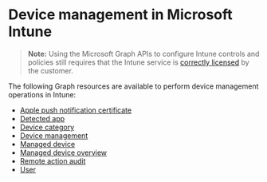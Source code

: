# Device management in Microsoft Intune> **Note:** Using the Microsoft Graph APIs to configure Intune controls and policies still requires that the Intune service is [correctly licensed](https://www.microsoft.com/en-us/cloud-platform/microsoft-intune-pricing) by the customer.

The following Graph resources are available to perform device management operations in Intune:
- [Apple push notification certificate](intune_devicefe_applepushnotificationcertificate.md)- [Detected app](intune_devicefe_detectedapp.md)- [Device category](intune_devicefe_devicecategory.md)- [Device management](intune_devicefe_devicemanagement.md)- [Managed device](intune_devicefe_manageddevice.md)- [Managed device overview](intune_devicefe_manageddeviceoverview.md)- [Remote action audit](intune_devicefe_remoteactionaudit.md)- [User](intune_devicefe_user.md)